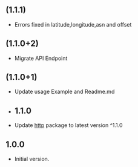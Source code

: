## (1.1.1)

- Errors fixed in latitude,longitude,asn and offset
## (1.1.0+2)

- Migrate API Endpoint

## (1.1.0+1)

- Update usage Example and Readme.md

- ## 1.1.0

- Update [http](https://pub.dev/packages/http) package to latest version ^1.1.0

## 1.0.0

- Initial version.
